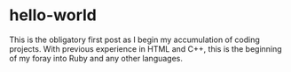# hello-world
This is the obligatory first post as I begin my accumulation of coding projects.
With previous experience in HTML and C++, this is the beginning of my foray into Ruby and any other languages.
